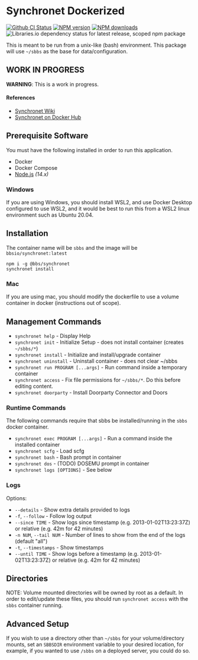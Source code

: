 # Synchronet Dockerized

<span class="badge-github-ci"><a href="https://github.com/bbsio/synchronet-docker-util" title="Check this project on Github"><img src="https://github.com/bbs-io/synchronet-docker-util/actions/workflows/npm-publish-tags.yml/badge.svg" alt="Github CI Status" /></a></span>
<span class="badge-npmversion"><a href="https://npmjs.org/package/@bbs/synchronet" title="View this project on NPM"><img src="https://img.shields.io/npm/v/@bbs/synchronet.svg" alt="NPM version" /></a></span>
<span class="badge-npmdownloads"><a href="https://npmjs.org/package/@bbs/synchronet" title="View this project on NPM"><img src="https://img.shields.io/npm/dm/@bbs/synchronet.svg" alt="NPM downloads" /></a></span>
<img alt="Libraries.io dependency status for latest release, scoped npm package" src="https://img.shields.io/librariesio/release/npm/@bbs/synchronet">

This is meant to be run from a unix-like (bash) environment.
This package will use `~/sbbs` as the base for data/configuration.

## WORK IN PROGRESS

**WARNING**: This is a work in progress.

#### References

- [Synchronet Wiki](http://wiki.synchro.net/)
- [Synchronet on Docker Hub](https://hub.docker.com/repository/docker/bbsio/synchronet)

## Prerequisite Software

You must have the following installed in order to run this application.

- Docker
- Docker Compose
- [Node.js](https://nodejs.org/en/) _(14.x)_

### Windows

If you are using Windows, you should install WSL2, and use Docker
Desktop configured to use WSL2, and it would be best to run this
from a WSL2 linux environment such as Ubuntu 20.04.

## Installation

The container name will be `sbbs` and the image will be `bbsio/synchronet:latest`

```
npm i -g @bbs/synchronet
synchronet install
```

### Mac

If you are using mac, you should modify the dockerfile to use a
volume container in docker (instructions out of scope).

## Management Commands

- `synchronet help` - Display Help
- `synchronet init` - Initialize Setup - does not install container (creates `~/sbbs/*`)
- `synchronet install` - Initialize and install/upgrade container
- `synchronet uninstall` - Uninstall container - does not clear ~/sbbs
- `synchronet run PROGRAM [...args]` - Run command inside a temporary container
- `synchronet access` - Fix file permissions for `~/sbbs/*`. Do this before editing content.
- `synchronet doorparty` - Install Doorparty Connector and Doors

### Runtime Commands

The following commands require that sbbs be installed/running in the `sbbs` docker container.

- `synchronet exec PROGRAM [...args]` - Run a command inside the installed container
- `synchronet scfg` - Load scfg
- `synchronet bash` - Bash prompt in container
- `synchronet dos` - (TODO) DOSEMU prompt in container
- `synchronet logs [OPTIONS]` - See below

### Logs

Options:

- `--details` - Show extra details provided to logs
- `-f`, `--follow` - Follow log output
- `--since TIME` - Show logs since timestamp (e.g. 2013-01-02T13:23:37Z) or relative (e.g. 42m for 42 minutes)
- `-n NUM`, `--tail NUM` - Number of lines to show from the end of the logs (default "all")
- `-t`, `--timestamps` - Show timestamps
- `--until TIME` - Show logs before a timestamp (e.g. 2013-01-02T13:23:37Z) or relative (e.g. 42m for 42 minutes)

## Directories

NOTE: Volume mounted directories will be owned by root as a default. In order
to edit/update these files, you should run `synchronet access` with the `sbbs`
container running.

## Advanced Setup

If you wish to use a directory other than `~/sbbs` for your volume/directory
mounts, set an `SBBSDIR` environment variable to your desired location, for
example, if you wanted to use `/sbbs` on a deployed server, you could do so.
